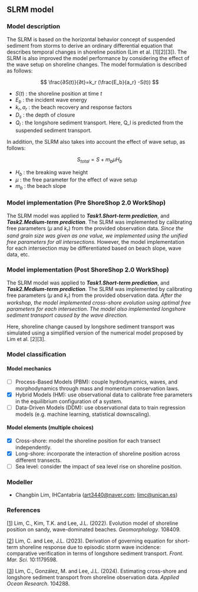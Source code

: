 ## SLRM model
### Model description
The SLRM is based on the horizontal behavior concept of suspended sediment from storms to derive an ordinary differential equation that describes temporal changes in shoreline position (Lim et al. [1][2][3]). The SLRM is also improved the model performance by considering the effect of the wave setup on shoreline changes. The model formulation is described as follows:

$$
\frac{∂S(t)}{∂t}=k_r (\frac{E_b}{a_r} -S(t))
$$

- $S(t)$ : the shoreline position at time $t$
- $E_b$ : the incident wave energy
- $k_r,a_r$ : the beach recovery and response factors
- $D_s$ : the depth of closure
- $Q_l$ : the longshore sediment transport. Here, Q_l is predicted from the suspended sediment transport. 

In addition, the SLRM also takes into account the effect of wave setup, as follows:

$$
S_{total}=S+m_bμH_b
$$

- $H_b$ : the breaking wave height
- $μ$ : the free parameter for the effect of wave setup
- $m_b$ : the beach slope

### Model implementation (Pre ShoreShop 2.0 WorkShop)
The SLRM model was applied to ***Task1.Short-term prediction***, and ***Task2.Medium-term prediction***. The SLRM was implemented by calibrating free parameters ($μ$ and $k_r$) from the provided observation data. *Since the sand grain size was given as one value, we implemented using the unified free parameters for all intersections.* However, the model implementation for each intersection may be differentiated based on beach slope, wave data, etc.

### Model implementation (Post ShoreShop 2.0 WorkShop)
The SLRM model was applied to ***Task1.Short-term prediction***, and ***Task2.Medium-term prediction***. The SLRM was implemented by calibrating free parameters ($μ$ and $k_r$) from the provided observation data. *After the workshop, the model implemented cross-shore evolution using optimal free parameters for each intersection. The model also implemented longshore sediment transport caused by the wave direction.*

Here, shoreline change caused by longshore sediment transport was simulated using a simplified version of the numerical model proposed by Lim et al. [2][3].

### Model classification
#### Model mechanics
- [ ] Process-Based Models (PBM): couple hydrodynamics, waves, and morphodynamics through mass and momentum conservation laws.
- [x] Hybrid Models (HM): use observational data to calibrate free parameters in the equilibrium configuration of a system.
- [ ] Data-Driven Models (DDM): use observational data to train regression models (e.g. machine learning, statistical downscaling).
#### Model elements (multiple choices)
- [x] Cross-shore: model the shoreline position for each transect independently.
- [x] Long-shore: incorporate the interaction of shoreline position across different transects.
- [ ] Sea level: consider the impact of sea level rise on shoreline position.

### Modeller
- Changbin Lim, IHCantabria (art3440@naver.com; limc@unican.es)

### References
[[1](https://doi.org/10.1016/j.coastaleng.2012.11.002)]
Lim, C., Kim, T.K. and Lee, J.L. (2022). Evolution model of shoreline position on sandy, wave-dominated beaches. *Geomorphology*. 108409.

[[2](https://doi.org/10.3389/fmars.2023.1179598)]
Lim, C. and Lee, J.L. (2023). Derivation of governing equation for short-term shoreline response due to episodic storm
wave incidence: comparative verification in terms of longshore sediment transport. *Front. Mar. Sci.* 10:1179598.

[[3](https://doi.org/10.1016/j.apor.2024.104288)]
Lim, C., González, M. and Lee, J.L. (2024). Estimating cross-shore and longshore sediment transport from shoreline observation data. *Applied Ocean Research*. 104288.
